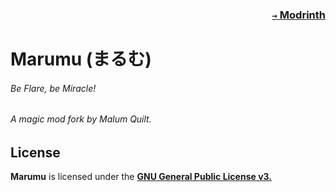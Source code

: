 ### <p align="right">[`→` Modrinth](https://modrinth.com/mod/marumu)</p>

# Marumu (まるむ)

###### Be Flare, be Miracle!
###### A magic mod fork by Malum Quilt.

## License

**Marumu** is licensed under the **[GNU General Public License v3.](LICENSE)**
